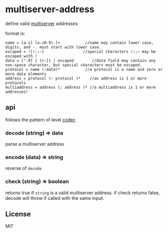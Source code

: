 # multiserver-address

define valid [multiserver](https://github.com/ssbc/multiserver) addresses

format is:

```
name = [a-z] [a-z0-9\-]+           //name may contain lower case, digits, and -. must start with lower case.
escaped = ![!:;~]                 //special characters !:;~ may be escaped with !
data = ["-9] | [<-}] | escaped        //data field may contain any non-space character, but special characters must be escaped.
protocol = name (:data)*           //a protocol is a name and zero or more data elements
address = protocol (~ protocol )*    //an address is 1 or more protocols
multiaddress = address (; address )* //a multiaddress is 1 or more addresses!
```

## api

follows the pattern of level [codec](https://github.com/level/codec#encoding-format)

### decode (string) => data

parse a multiserver address

### encode (data) => string

reverse of `decode`

### check (string) => boolean

returns true if `string` is a valid multiserver address.
if check returns false, decode will throw if called with the same input.

## License

MIT

